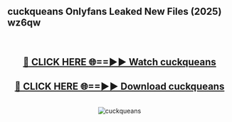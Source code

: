 <h2>cuckqueans Onlyfans Leaked New Files (2025) wz6qw</h2>
<br>
<div align="center">
<h2><a href="https://mediafiles.top/cuckqueans&ref=git" rel="nofollow">🔴 CLICK HERE 🌐==►► Watch cuckqueans</a></h2>
<h2><a href="https://mediafiles.top/cuckqueans&ref=git" rel="nofollow">🔴 CLICK HERE 🌐==►► Download cuckqueans</a></h2>
<br>
<a href="https://mediafiles.top/cuckqueans&ref=git" rel="nofollow" data-target="animated-image.originalLink"><img src="https://i.ibb.co.com/xMMVF88/686577567.gif" alt="cuckqueans" style="max-width: 100%; display: inline-block;" data-target="animated-image.originalImage"></a>
</div>
<br>
<br>